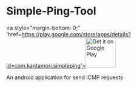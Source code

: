 # Simple-Ping-Tool
<a style="margin-bottom: 0;" 'href=https://play.google.com/store/apps/details?id=com.kantamori.simpleping'><img alt='Get it on Google Play' src='https://play.google.com/intl/en_us/badges/images/generic/en_badge_web_generic.png' height="80px"/></a>

An android application for send ICMP requests
